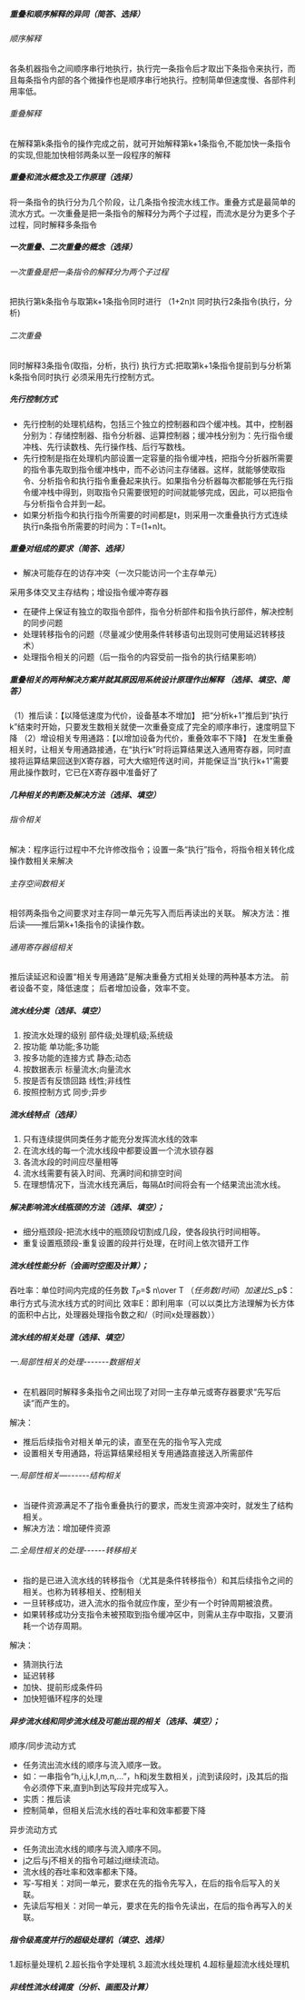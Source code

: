 ##### 重叠和顺序解释的异同（简答、选择）
###### 顺序解释
各条机器指令之间顺序串行地执行，执行完一条指令后才取出下条指令来执行，而且每条指令内部的各个微操作也是顺序串行地执行。控制简单但速度慢、各部件利用率低。
###### 重叠解释
在解释第k条指令的操作完成之前，就可开始解释第k+1条指令,不能加快一条指令的实现,但能加快相邻两条以至一段程序的解释 
##### 重叠和流水概念及工作原理（选择）
将一条指令的执行分为几个阶段，让几条指令按流水线工作。重叠方式是最简单的流水方式。一次重叠是把一条指令的解释分为两个子过程，而流水是分为更多个子过程，同时解释多条指令
##### 一次重叠、二次重叠的概念（选择）
###### 一次重叠是把一条指令的解释分为两个子过程 
把执行第k条指令与取第k+1条指令同时进行
（1+2n)t
同时执行2条指令(执行，分析)
###### 二次重叠
同时解释3条指令(取指，分析，执行)
执行方式:把取第k+1条指令提前到与分析第k条指令同时执行
必须采用先行控制方式。
##### 先行控制方式
* 先行控制的处理机结构，包括三个独立的控制器和四个缓冲栈。其中，控制器分别为：存储控制器、指令分析器、运算控制器；缓冲栈分别为：先行指令缓冲栈、先行读数栈、先行操作栈、后行写数栈。
* 先行控制是指在处理机内部设置一定容量的指令缓冲栈，把指今分折器所需要的指令事先取到指令缓冲栈中，而不必访问主存储器。这样，就能够使取指令、分析指令和执行指令重叠起来执行。如果指令分析器每次都能够在先行指令缓冲栈中得到，则取指令只需要很短的时间就能够完成，因此，可以把指令与分析指令合并到一起。
* 如果分析指今和执行指今所需要的时间都是t，则采用一次重叠执行方式连续执行n条指令所需要的时间为：T=(1+n)t。
##### 重叠对组成的要求（简答、选择）
* 解决可能存在的访存冲突（一次只能访问一个主存单元）

采用多体交叉主存结构；增设指令缓冲寄存器
* 在硬件上保证有独立的取指令部件，指令分析部件和指令执行部件，解决控制的同步问题
* 处理转移指令的问题（尽量减少使用条件转移语句出现则可使用延迟转移技术）
* 处理指令相关的问题（后一指令的内容受前一指令的执行结果影响）
##### 重叠相关的两种解决方案并就其原因用系统设计原理作出解释 （选择、填空、简答）
（1）推后读：【以降低速度为代价，设备基本不增加】
把“分析k+1”推后到“执行k”结束时开始，只要发生数相关就使一次重叠变成了完全的顺序串行，速度明显下降
（2）增设相关专用通路：【以增加设备为代价，重叠效率不下降】
在发生重叠相关时，让相关专用通路接通，在“执行k”时将运算结果送入通用寄存器，同时直接将运算结果回送到X寄存器，可大大缩短传送时间，并能保证当“执行k+1”需要用此操作数时，它已在X寄存器中准备好了

##### 几种相关的判断及解决方法（选择、填空）
###### 指令相关
解决：程序运行过程中不允许修改指令；设置一条“执行”指令，将指令相关转化成操作数相关来解决 
###### 主存空间数相关
相邻两条指令之间要求对主存同一单元先写入而后再读出的关联。
解决方法：推后读——推后第k+1条指令的读操作数。
###### 通用寄存器组相关 
推后读延迟和设置“相关专用通路”是解决重叠方式相关处理的两种基本方法。
前者设备不变，降低速度；
后者增加设备，效率不变。 
##### 流水线分类（选择、填空）
1. 按流水处理的级别 部件级;处理机级;系统级
2. 按功能 单功能;多功能
3. 按多功能的连接方式 静态;动态
4. 按数据表示 标量流水;向量流水
5. 按是否有反馈回路 线性;非线性
6. 按照控制方式 同步;异步
##### 流水线特点（选择）
1. 只有连续提供同类任务才能充分发挥流水线的效率
2. 在流水线的每一个流水线段中都要设置一个流水锁存器
3. 各流水段的时间应尽量相等
4. 流水线需要有装入时间、充满时间和排空时间
5. 在理想情况下，当流水线充满后，每隔Δt时间将会有一个结果流出流水线。

##### 解决影响流水线瓶颈的方法（选择、填空）；
* 细分瓶颈段-把流水线中的瓶颈段切割成几段，使各段执行时间相等。
* 重复设置瓶颈段-重复设置的段并行处理，在时间上依次错开工作
##### 流水线性能分析（会画时空图及计算）；
吞吐率：单位时间内完成的任务数
$T_P$=$ n\over T $（任务数/时间）
加速比$S_p$：串行方式与流水线方式的时间比
效率E：即利用率（可以以类比方法理解为长方体的面积中占比，处理器处理指令数之和/（时间x处理器数））
##### 流水线的相关处理（选择、填空）
###### 一.局部性相关的处理-------数据相关
* 在机器同时解释多条指令之间出现了对同一主存单元或寄存器要求“先写后读”而产生的。

解决：
* 推后后续指令对相关单元的读，直至在先的指令写入完成
* 设置相关专用通路，将运算结果经相关专用通路直接送入所需部件
###### 一.局部性相关—------结构相关
* 当硬件资源满足不了指令重叠执行的要求，而发生资源冲突时，就发生了结构相关。
* 解决方法：增加硬件资源
###### 二.全局性相关的处理------转移相关
* 指的是已进入流水线的转移指令（尤其是条件转移指令）和其后续指令之间的相关。也称为转移相关、控制相关
* 一旦转移成功，进入流水的指令就应作废，至少有一个时钟周期被浪费。
* 如果转移成功分支指令未被预取到指令缓冲区中，则需从主存中取指，又要消耗一个访存周期。

解决：
* 猜测执行法
* 延迟转移
* 加快、提前形成条件码
* 加快短循环程序的处理

##### 异步流水线和同步流水线及可能出现的相关（选择、填空）；
顺序/同步流动方式
* 任务流出流水线的顺序与流入顺序一致。
* 如：一串指令“h,i,j,k,l,m,n,…”，h和j发生数相关，j流到读段时，j及其后的指令必须停下来,直到h到达写段并完成写入。
* 实质：推后读
* 控制简单，但相关后流水线的吞吐率和效率都要下降

异步流动方式
* 任务流出流水线的顺序与流入顺序不同。
* j之后与j不相关的指令可越过j继续流动。
* 流水线的吞吐率和效率都未下降。
* 写-写相关：对同一单元，要求在先的指令先写入，在后的指令后写入的关联。
* 先读后写相关：对同一单元，要求在先的指令先读出，在后的指令再写入的关联。
##### 指令级高度并行的超级处理机（填空、选择）
1.超标量处理机
2.超长指令字处理机
3.超流水线处理机
4.超标量超流水线处理机
##### 非线性流水线调度（分析、画图及计算）